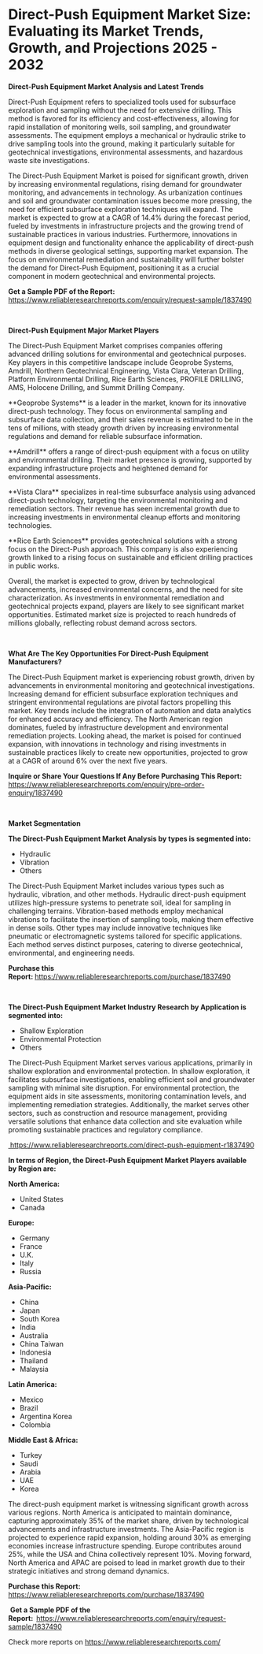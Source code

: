 <p><h1>Direct-Push Equipment Market Size: Evaluating its Market Trends, Growth, and Projections 2025 - 2032</h1></p><p><strong>Direct-Push Equipment Market Analysis and Latest Trends</strong></p>
<p><p>Direct-Push Equipment refers to specialized tools used for subsurface exploration and sampling without the need for extensive drilling. This method is favored for its efficiency and cost-effectiveness, allowing for rapid installation of monitoring wells, soil sampling, and groundwater assessments. The equipment employs a mechanical or hydraulic strike to drive sampling tools into the ground, making it particularly suitable for geotechnical investigations, environmental assessments, and hazardous waste site investigations.</p><p>The Direct-Push Equipment Market is poised for significant growth, driven by increasing environmental regulations, rising demand for groundwater monitoring, and advancements in technology. As urbanization continues and soil and groundwater contamination issues become more pressing, the need for efficient subsurface exploration techniques will expand. The market is expected to grow at a CAGR of 14.4% during the forecast period, fueled by investments in infrastructure projects and the growing trend of sustainable practices in various industries. Furthermore, innovations in equipment design and functionality enhance the applicability of direct-push methods in diverse geological settings, supporting market expansion. The focus on environmental remediation and sustainability will further bolster the demand for Direct-Push Equipment, positioning it as a crucial component in modern geotechnical and environmental projects.</p></p>
<p><strong>Get a Sample PDF of the Report:&nbsp;</strong> <a href="https://www.reliableresearchreports.com/enquiry/request-sample/1837490?utm_campaign=2216&utm_medium=2&utm_source=Github&utm_content=ia&utm_term=05032025&utm_id=direct-push-equipment">https://www.reliableresearchreports.com/enquiry/request-sample/1837490</a></p>
<p>&nbsp;</p>
<p><strong>Direct-Push Equipment Major Market Players</strong></p>
<p><p>The Direct-Push Equipment Market comprises companies offering advanced drilling solutions for environmental and geotechnical purposes. Key players in this competitive landscape include Geoprobe Systems, Amdrill, Northern Geotechnical Engineering, Vista Clara, Veteran Drilling, Platform Environmental Drilling, Rice Earth Sciences, PROFILE DRILLING, AMS, Holocene Drilling, and Summit Drilling Company.</p><p>**Geoprobe Systems** is a leader in the market, known for its innovative direct-push technology. They focus on environmental sampling and subsurface data collection, and their sales revenue is estimated to be in the tens of millions, with steady growth driven by increasing environmental regulations and demand for reliable subsurface information.</p><p>**Amdrill** offers a range of direct-push equipment with a focus on utility and environmental drilling. Their market presence is growing, supported by expanding infrastructure projects and heightened demand for environmental assessments.</p><p>**Vista Clara** specializes in real-time subsurface analysis using advanced direct-push technology, targeting the environmental monitoring and remediation sectors. Their revenue has seen incremental growth due to increasing investments in environmental cleanup efforts and monitoring technologies.</p><p>**Rice Earth Sciences** provides geotechnical solutions with a strong focus on the Direct-Push approach. This company is also experiencing growth linked to a rising focus on sustainable and efficient drilling practices in public works.</p><p>Overall, the market is expected to grow, driven by technological advancements, increased environmental concerns, and the need for site characterization. As investments in environmental remediation and geotechnical projects expand, players are likely to see significant market opportunities. Estimated market size is projected to reach hundreds of millions globally, reflecting robust demand across sectors.</p></p>
<p>&nbsp;</p>
<p><strong>What Are The Key Opportunities For Direct-Push Equipment Manufacturers?</strong></p>
<p><p>The Direct-Push Equipment market is experiencing robust growth, driven by advancements in environmental monitoring and geotechnical investigations. Increasing demand for efficient subsurface exploration techniques and stringent environmental regulations are pivotal factors propelling this market. Key trends include the integration of automation and data analytics for enhanced accuracy and efficiency. The North American region dominates, fueled by infrastructure development and environmental remediation projects. Looking ahead, the market is poised for continued expansion, with innovations in technology and rising investments in sustainable practices likely to create new opportunities, projected to grow at a CAGR of around 6% over the next five years.</p></p>
<p><strong>Inquire or Share Your Questions If Any Before Purchasing This Report:</strong> <a href="https://www.reliableresearchreports.com/enquiry/pre-order-enquiry/1837490?utm_campaign=2216&utm_medium=2&utm_source=Github&utm_content=ia&utm_term=05032025&utm_id=direct-push-equipment">https://www.reliableresearchreports.com/enquiry/pre-order-enquiry/1837490</a></p>
<p>&nbsp;</p>
<p><strong>Market Segmentation</strong></p>
<p><strong>The Direct-Push Equipment Market Analysis by types is segmented into:</strong></p>
<p><ul><li>Hydraulic</li><li>Vibration</li><li>Others</li></ul></p>
<p><p>The Direct-Push Equipment Market includes various types such as hydraulic, vibration, and other methods. Hydraulic direct-push equipment utilizes high-pressure systems to penetrate soil, ideal for sampling in challenging terrains. Vibration-based methods employ mechanical vibrations to facilitate the insertion of sampling tools, making them effective in dense soils. Other types may include innovative techniques like pneumatic or electromagnetic systems tailored for specific applications. Each method serves distinct purposes, catering to diverse geotechnical, environmental, and engineering needs.</p></p>
<p><strong>Purchase this Report:&nbsp;</strong><a href="https://www.reliableresearchreports.com/purchase/1837490?utm_campaign=2216&utm_medium=2&utm_source=Github&utm_content=ia&utm_term=05032025&utm_id=direct-push-equipment">https://www.reliableresearchreports.com/purchase/1837490</a></p>
<p>&nbsp;</p>
<p><strong>The Direct-Push Equipment Market Industry Research by Application is segmented into:</strong></p>
<p><ul><li>Shallow Exploration</li><li>Environmental Protection</li><li>Others</li></ul></p>
<p><p>The Direct-Push Equipment Market serves various applications, primarily in shallow exploration and environmental protection. In shallow exploration, it facilitates subsurface investigations, enabling efficient soil and groundwater sampling with minimal site disruption. For environmental protection, the equipment aids in site assessments, monitoring contamination levels, and implementing remediation strategies. Additionally, the market serves other sectors, such as construction and resource management, providing versatile solutions that enhance data collection and site evaluation while promoting sustainable practices and regulatory compliance.</p></p>
<p><a href="https://www.reliableresearchreports.com/direct-push-equipment-r1837490?utm_campaign=2216&utm_medium=2&utm_source=Github&utm_content=ia&utm_term=05032025&utm_id=direct-push-equipment">&nbsp;https://www.reliableresearchreports.com/direct-push-equipment-r1837490</a></p>
<p><strong>In terms of Region, the Direct-Push Equipment Market Players available by Region are:</strong></p>
<p>
    <p> <strong> North America: </strong>
        <ul>
            <li>United States</li>
            <li>Canada</li>
        </ul>
        </p> 
    <p> <strong> Europe: </strong>
        <ul>
            <li>Germany</li>
            <li>France</li>
            <li>U.K.</li>
            <li>Italy</li>
            <li>Russia</li>
        </ul>
        </p> 
    <p> <strong> Asia-Pacific: </strong>
        <ul>
            <li>China</li>
            <li>Japan</li>
            <li>South Korea</li>
            <li>India</li>
            <li>Australia</li>
            <li>China Taiwan</li>
            <li>Indonesia</li>
            <li>Thailand</li>
            <li>Malaysia</li>
        </ul>
        </p> 
    <p> <strong> Latin America: </strong>
        <ul>
            <li>Mexico</li>
            <li>Brazil</li>
            <li>Argentina Korea</li>
            <li>Colombia</li>
        </ul>
        </p> 
    <p> <strong> Middle East & Africa: </strong>
        <ul>
            <li>Turkey</li>
            <li>Saudi</li>
            <li>Arabia</li>
            <li>UAE</li>
            <li>Korea</li>
        </ul>
    </p>
    </p>
<p><p>The direct-push equipment market is witnessing significant growth across various regions. North America is anticipated to maintain dominance, capturing approximately 35% of the market share, driven by technological advancements and infrastructure investments. The Asia-Pacific region is projected to experience rapid expansion, holding around 30% as emerging economies increase infrastructure spending. Europe contributes around 25%, while the USA and China collectively represent 10%. Moving forward, North America and APAC are poised to lead in market growth due to their strategic initiatives and strong demand dynamics.</p></p>
<p><strong>Purchase this Report: </strong><a href="https://www.reliableresearchreports.com/purchase/1837490?utm_campaign=2216&utm_medium=2&utm_source=Github&utm_content=ia&utm_term=05032025&utm_id=direct-push-equipment">https://www.reliableresearchreports.com/purchase/1837490</a></p>
<p>&nbsp;<strong>Get a Sample PDF of the Report:&nbsp;&nbsp;</strong><a href="https://www.reliableresearchreports.com/enquiry/request-sample/1837490?utm_campaign=2216&utm_medium=2&utm_source=Github&utm_content=ia&utm_term=05032025&utm_id=direct-push-equipment">https://www.reliableresearchreports.com/enquiry/request-sample/1837490</a></p>
<p><strong></strong></p>
<p>Check more reports on <a href="https://www.reliableresearchreports.com/?utm_campaign=2216&utm_medium=2&utm_source=Github&utm_content=ia&utm_term=05032025&utm_id=direct-push-equipment">https://www.reliableresearchreports.com/</a></p>